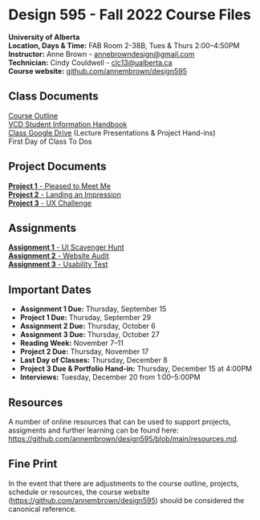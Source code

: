 # Design 595 - Fall 2022 Course Files
**University of Alberta** <br>
**Location, Days & Time:** FAB Room 2-38B, Tues & Thurs 2:00–4:50PM <br> 
**Instructor:** Anne Brown - annebrowndesign@gmail.com <br>
**Technician:** Cindy Couldwell - clc13@ualberta.ca <br>
**Course website:** [github.com/annembrown/design595](https://github.com/annembrown/design595) <br>

## Class Documents 
[Course Outline](https://github.com/annembrown/design595/blob/main/coure_outline.md) <br>
[VCD Student Information Handbook](https://github.com/annembrown/design595/blob/main/vcd-handbook.md)<br>
[Class Google Drive](https://drive.google.com/drive/folders/1KhhVdiu4iG2xxqt5WT-Pd89hMuWB6TOt?usp=sharing) (Lecture Presentations & Project Hand-ins) <br>
First Day of Class To Dos

## Project Documents 
[**Project 1** - Pleased to Meet Me](https://github.com/annembrown/design595/blob/main/project1.md) <br>
[**Project 2** - Landing an Impression](https://github.com/annembrown/design595/blob/main/project2.md) <br>
[**Project 3** - UX Challenge](https://github.com/annembrown/design595/blob/main/project3.md) <br>

## Assignments 
[**Assignment 1** - UI Scavenger Hunt](https://github.com/annembrown/design595/blob/main/assignment1.md) <br>
[**Assignment 2** - Website Audit](https://github.com/annembrown/design595/blob/main/assignment2.md) <br>
[**Assignment 3** - Usability Test](https://github.com/annembrown/design595/blob/main/assignment3.md) <br>

## Important Dates  
- **Assignment 1 Due:** Thursday, September 15<br>
- **Project 1 Due:** Thursday, September 29 <br>
- **Assignment 2 Due:** Thursday, October 6<br>
- **Assignment 3 Due:** Thursday, October 27<br>
- **Reading Week:** November 7–11 <br>
- **Project 2 Due:** Thursday, November 17<br> 
- **Last Day of Classes:** Thursday, December 8 <br>
- **Project 3 Due & Portfolio Hand-in:** Thursday, December 15 at 4:00PM <br>
- **Interviews:** Tuesday, December 20 from 1:00–5:00PM <br>

## Resources
A number of online resources that can be used to support projects, assigments and further learning can be found here: https://github.com/annembrown/design595/blob/main/resources.md.

## Fine Print 
In the event that there are adjustments to the course outline, projects, schedule or resources, the course website (https://github.com/annembrown/design595) should be considered the canonical reference.

